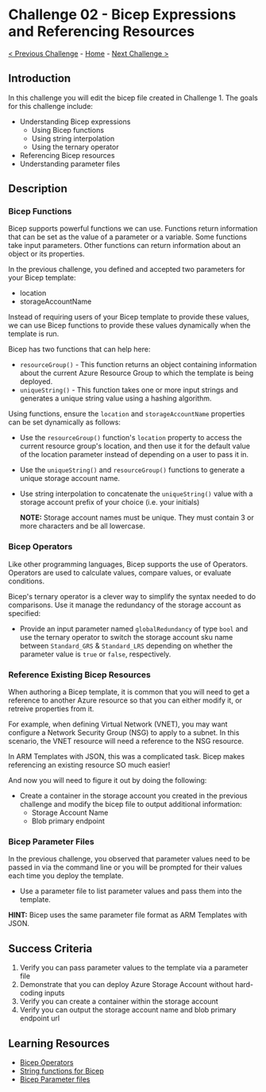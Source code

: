 # Challenge 02 - Bicep Expressions and Referencing Resources

[< Previous Challenge](./Challenge-01.md) - [Home](../README.md) - [Next Challenge >](./Challenge-03.md)

## Introduction

In this challenge you will edit the bicep file created in Challenge 1. The goals for this challenge include:
- Understanding Bicep expressions
    - Using Bicep functions
    - Using string interpolation
    - Using the ternary operator
- Referencing Bicep resources
- Understanding parameter files

## Description

### Bicep Functions

Bicep supports powerful functions we can use. Functions return information that can be set as the value of a parameter or a variable. Some functions take input parameters.  Other functions can return information about an object or its properties.

In the previous challenge, you defined and accepted two parameters for your Bicep template:
- location
- storageAccountName

Instead of requiring users of your Bicep template to provide these values, we can use Bicep functions to provide these values dynamically when the template is run.

Bicep has two functions that can help here:
- `resourceGroup()` - This function returns an object containing information about the current Azure Resource Group to which the template is being deployed.
- `uniqueString()` - This function takes one or more input strings and generates a unique string value using a hashing algorithm.

Using functions, ensure the `location` and `storageAccountName` properties can be set dynamically as follows:

- Use the `resourceGroup()` function's `location` property to access the current resource group's location, and then use it for the default value of the location parameter instead of depending on a user to pass it in.
- Use the `uniqueString()` and `resourceGroup()` functions to generate a unique storage account name.
- Use string interpolation to concatenate the `uniqueString()` value with a storage account prefix of your choice (i.e. your initials)

  **NOTE:** Storage account names must be unique. They must contain 3 or more characters and be all lowercase. 

### Bicep Operators

Like other programming languages, Bicep supports the use of Operators. Operators are used to calculate values, compare values, or evaluate conditions. 

Bicep's ternary operator is a clever way to simplify the syntax needed to do comparisons. Use it manage the redundancy of the storage account as specified:

- Provide an input parameter named `globalRedundancy` of type `bool` and use the ternary operator to switch the storage account sku name between `Standard_GRS` & `Standard_LRS` depending on whether the parameter value is `true` or `false`, respectively.

### Reference Existing Bicep Resources

When authoring a Bicep template, it is common that you will need to get a reference to another Azure resource so that you can either modify it, or retreive properties from it.

For example, when defining Virtual Network (VNET), you may want configure a Network Security Group (NSG) to apply to a subnet. In this scenario, the VNET resource will need a reference to the NSG resource.

In ARM Templates with JSON, this was a complicated task. Bicep makes referencing an existing resource SO much easier!

And now you will need to figure it out by doing the following:

- Create a container in the storage account you created in the previous challenge and modify the bicep file to output additional information:
    - Storage Account Name
    - Blob primary endpoint

### Bicep Parameter Files

In the previous challenge, you observed that parameter values need to be passed in via the command line or you will be prompted for their values each time you deploy the template. 
- Use a parameter file to list parameter values and pass them into the template.

**HINT:** Bicep uses the same parameter file format as ARM Templates with JSON. 

## Success Criteria

1. Verify you can pass parameter values to the template via a parameter file
1. Demonstrate that you can deploy Azure Storage Account without hard-coding inputs
1. Verify you can create a container within the storage account
1. Verify you can output the storage account name and blob primary endpoint url

## Learning Resources

- [Bicep Operators](https://learn.microsoft.com/en-us/azure/azure-resource-manager/bicep/operators)
- [String functions for Bicep](https://learn.microsoft.com/azure/azure-resource-manager/bicep/bicep-functions-string)
- [Bicep Parameter files](https://learn.microsoft.com/azure/azure-resource-manager/bicep/parameter-files)
